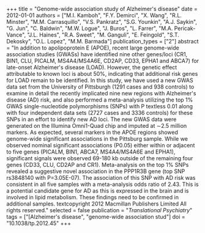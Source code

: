 +++
title = "Genome-wide association study of Alzheimer's disease"
date = 2012-01-01
authors = ["M.I. Kamboh", "F.Y. Demirci", "X. Wang", "R.L. Minster", "M.M. Carrasquillo", "V.S. Pankratz", "S.G. Younkin", "A.J. Saykin", "G. Jun", "C. Baldwin", "M.W. Logue", "J. Buros", "L. Farrer", "M.A. Pericak-Vance", "J.L. Haines", "R.A. Sweet", "M. Ganguli", "E. Feingold", "S.T. Dekosky", "O.L. Lopez", "M.M. Barmada"]
publication_types = ["2"]
abstract = "In addition to apolipoprotein E (APOE), recent large genome-wide association studies (GWASs) have identified nine other genes/loci (CR1, BIN1, CLU, PICALM, MS4A4/MS4A6E, CD2AP, CD33, EPHA1 and ABCA7) for late-onset Alzheimer's disease (LOAD). However, the genetic effect attributable to known loci is about 50%, indicating that additional risk genes for LOAD remain to be identified. In this study, we have used a new GWAS data set from the University of Pittsburgh (1291 cases and 938 controls) to examine in detail the recently implicated nine new regions with Alzheimer's disease (AD) risk, and also performed a meta-analysis utilizing the top 1% GWAS single-nucleotide polymorphisms (SNPs) with P textless 0.01 along with four independent data sets (2727 cases and 3336 controls) for these SNPs in an effort to identify new AD loci. The new GWAS data were generated on the Illumina Omni1-Quad chip and imputed at ∼2.5 million markers. As expected, several markers in the APOE regions showed genome-wide significant associations in the Pittsburg sample. While we observed nominal significant associations (P0.05) either within or adjacent to five genes (PICALM, BIN1, ABCA7, MS4A4/MS4A6E and EPHA1), significant signals were observed 69-180 kb outside of the remaining four genes (CD33, CLU, CD2AP and CR1). Meta-analysis on the top 1% SNPs revealed a suggestive novel association in the PPP1R3B gene (top SNP rs3848140 with P=3.05E-07). The association of this SNP with AD risk was consistent in all five samples with a meta-analysis odds ratio of 2.43. This is a potential candidate gene for AD as this is expressed in the brain and is involved in lipid metabolism. These findings need to be confirmed in additional samples. textcopyright 2012 Macmillan Publishers Limited All rights reserved."
selected = false
publication = "*Translational Psychiatry*"
tags = ["[Alzheimer's disease", "genome-wide association stud"]
doi = "10.1038/tp.2012.45"
+++

